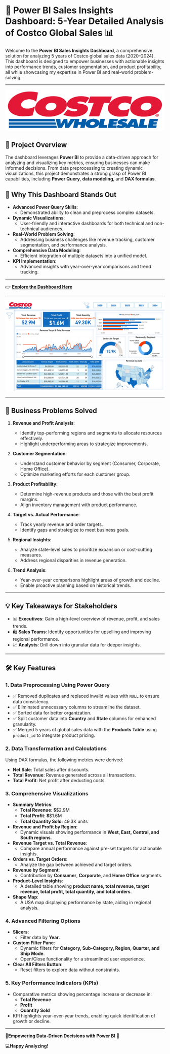 # 🚀 **Power BI Sales Insights Dashboard: 5-Year Detailed Analysis of Costco Global Sales** 📊

Welcome to the **Power BI Sales Insights Dashboard**, a comprehensive solution for analyzing 5 years of Costco global sales data (2020–2024). This dashboard is designed to empower businesses with actionable insights into performance trends, customer segmentation, and product profitability, all while showcasing my expertise in Power BI and real-world problem-solving.

---
<div style="text-align: center;">
    <img src="Costco logo.png" alt="alt text" width="600" height="130">
</div>

## 🌟 **Project Overview**

The dashboard leverages **Power BI** to provide a data-driven approach for analyzing and visualizing key metrics, ensuring businesses can make informed decisions. From data preprocessing to creating dynamic visualizations, this project demonstrates a strong grasp of Power BI capabilities, including **Power Query**, **data modeling**, and **DAX formulas**.

## 🚀 **Why This Dashboard Stands Out**

- **Advanced Power Query Skills**:
  - Demonstrated ability to clean and preprocess complex datasets.
- **Dynamic Visualizations**:
  - User-friendly and interactive dashboards for both technical and non-technical audiences.
- **Real-World Problem Solving**:
  - Addressing business challenges like revenue tracking, customer segmentation, and performance analysis.
- **Comprehensive Data Modeling**:
  - Efficient integration of multiple datasets into a unified model.
- **KPI Implementation**:
  - Advanced insights with year-over-year comparisons and trend tracking.

---

👉 **[Explore the Dashboard Here](https://app.powerbi.com/view?r=eyJrIjoiZjQ4MTU3NDEtZmRhOS00MGUwLWI0OWUtYzNkNWY1MTU3YWEzIiwidCI6ImE4ZWVjMjgxLWFhYTMtNGRhZS1hYzliLTlhMzk4YjkyMTVlNyIsImMiOjN9
)**

---

<div style="text-align: center;">
    <img src="Costco.jpg" alt="alt text">
</div>

---

## 🎯 **Business Problems Solved**

1. **Revenue and Profit Analysis**:
   - Identify top-performing regions and segments to allocate resources effectively.
   - Highlight underperforming areas to strategize improvements.

2. **Customer Segmentation**:
   - Understand customer behavior by segment (Consumer, Corporate, Home Office).
   - Optimize marketing efforts for each customer group.

3. **Product Profitability**:
   - Determine high-revenue products and those with the best profit margins.
   - Align inventory management with product performance.

4. **Target vs. Actual Performance**:
   - Track yearly revenue and order targets.
   - Identify gaps and strategize to meet business goals.

5. **Regional Insights**:
   - Analyze state-level sales to prioritize expansion or cost-cutting measures.
   - Address regional disparities in revenue generation.

6. **Trend Analysis**:
   - Year-over-year comparisons highlight areas of growth and decline.
   - Enable proactive planning based on historical trends.

---

## 💡 **Key Takeaways for Stakeholders**

- 📊 **Executives**: Gain a high-level overview of revenue, profit, and sales trends.
- 🛍️ **Sales Teams**: Identify opportunities for upselling and improving regional performance.
- 📈 **Analysts**: Drill down into granular data for deeper insights.

---

## 🛠️ **Key Features**

### 1. **Data Preprocessing Using Power Query**
- ✅ Removed duplicates and replaced invalid values with `NULL` to ensure data consistency.
- ✅ Eliminated unnecessary columns to streamline the dataset.
- ✅ Sorted data for better organization.
- ✅ Split customer data into **Country** and **State** columns for enhanced granularity.
- ✅ Merged 5 years of global sales data with the **Products Table** using `product_id` to integrate product pricing.

### 2. **Data Transformation and Calculations**
Using DAX formulas, the following metrics were derived:
- **Net Sale**: Total sales after discounts.
- **Total Revenue**: Revenue generated across all transactions.
- **Total Profit**: Net profit after deducting costs.

### 3. **Comprehensive Visualizations**
- **Summary Metrics**:
  - **Total Revenue**: 💲$2.9M
  - **Total Profit**: 💲$1.6M
  - **Total Quantity Sold**: 49.3K units
- **Revenue and Profit by Region**:
  - Dynamic visuals showing performance in **West, East, Central, and South regions**.
- **Revenue Target vs. Total Revenue**:
  - Compare annual performance against pre-set targets for actionable insights.
- **Orders vs. Target Orders**:
  - Analyze the gap between achieved and target orders.
- **Revenue by Segment**:
  - Contribution by **Consumer**, **Corporate**, and **Home Office** segments.
- **Product-Level Insights**:
  - A detailed table showing **product name, total revenue, target revenue, total profit, total quantity, and total orders**.
- **Shape Map**:
  - A USA map displaying performance by state, aiding in regional analysis.

### 4. **Advanced Filtering Options**
- **Slicers**:
  - Filter data by **Year**.
- **Custom Filter Pane**:
  - Dynamic filters for **Category, Sub-Category, Region, Quarter, and Ship Mode**.
  - Open/Close functionality for a streamlined user experience.
- **Clear All Filters Button**:
  - Reset filters to explore data without constraints.

### 5. **Key Performance Indicators (KPIs)**
- Comparative metrics showing percentage increase or decrease in:
  - **Total Revenue**
  - **Profit**
  - **Quantity Sold**
- KPI highlights year-over-year trends, enabling quick identification of growth or decline.

---

🎉**Empowering Data-Driven Decisions with Power BI** 🌟

💻**Happy Analyzing!**
